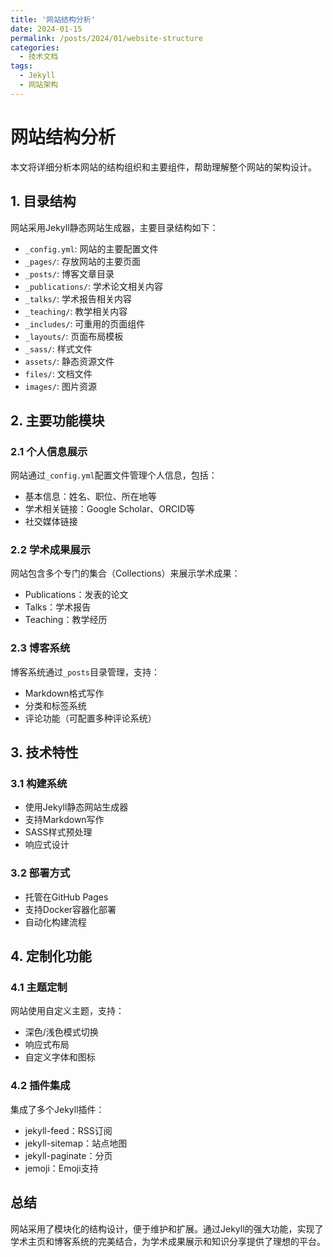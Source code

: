 ```yaml
---
title: '网站结构分析'
date: 2024-01-15
permalink: /posts/2024/01/website-structure
categories:
  - 技术文档
tags:
  - Jekyll
  - 网站架构
---
```


# 网站结构分析

本文将详细分析本网站的结构组织和主要组件，帮助理解整个网站的架构设计。

## 1. 目录结构

网站采用Jekyll静态网站生成器，主要目录结构如下：

- `_config.yml`: 网站的主要配置文件
- `_pages/`: 存放网站的主要页面
- `_posts/`: 博客文章目录
- `_publications/`: 学术论文相关内容
- `_talks/`: 学术报告相关内容
- `_teaching/`: 教学相关内容
- `_includes/`: 可重用的页面组件
- `_layouts/`: 页面布局模板
- `_sass/`: 样式文件
- `assets/`: 静态资源文件
- `files/`: 文档文件
- `images/`: 图片资源

## 2. 主要功能模块

### 2.1 个人信息展示

网站通过`_config.yml`配置文件管理个人信息，包括：

- 基本信息：姓名、职位、所在地等
- 学术相关链接：Google Scholar、ORCID等
- 社交媒体链接

### 2.2 学术成果展示

网站包含多个专门的集合（Collections）来展示学术成果：

- Publications：发表的论文
- Talks：学术报告
- Teaching：教学经历

### 2.3 博客系统

博客系统通过`_posts`目录管理，支持：

- Markdown格式写作
- 分类和标签系统
- 评论功能（可配置多种评论系统）

## 3. 技术特性

### 3.1 构建系统

- 使用Jekyll静态网站生成器
- 支持Markdown写作
- SASS样式预处理
- 响应式设计

### 3.2 部署方式

- 托管在GitHub Pages
- 支持Docker容器化部署
- 自动化构建流程

## 4. 定制化功能

### 4.1 主题定制

网站使用自定义主题，支持：

- 深色/浅色模式切换
- 响应式布局
- 自定义字体和图标

### 4.2 插件集成

集成了多个Jekyll插件：

- jekyll-feed：RSS订阅
- jekyll-sitemap：站点地图
- jekyll-paginate：分页
- jemoji：Emoji支持

## 总结

网站采用了模块化的结构设计，便于维护和扩展。通过Jekyll的强大功能，实现了学术主页和博客系统的完美结合，为学术成果展示和知识分享提供了理想的平台。